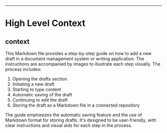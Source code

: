 

  ---
# High Level Context
## context
This Markdown file provides a step-by-step guide on how to add a new draft in a document management system or writing application. The instructions are accompanied by images to illustrate each step visually. The process includes:

1. Opening the drafts section
2. Initiating a new draft
3. Starting to type content
4. Automatic saving of the draft
5. Continuing to edit the draft
6. Storing the draft as a Markdown file in a connected repository

The guide emphasizes the automatic saving feature and the use of Markdown format for storing drafts. It's designed to be user-friendly, with clear instructions and visual aids for each step in the process.

  